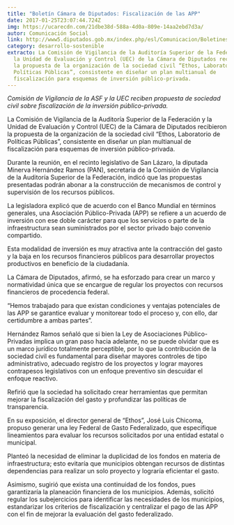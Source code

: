 ```yaml
---
title: "Boletín Cámara de Diputados: Fiscalización de las APP"
date: 2017-01-25T23:07:44.724Z
img: https://ucarecdn.com/21dbe38d-588a-4d0a-809e-14aa2ebd7d3a/
autor: Comunicación Social
link: http://www5.diputados.gob.mx/index.php/esl/Comunicacion/Boletines/2017/Enero/25/2958-Comision-de-Vigilancia-de-la-ASF-y-la-UEC-reciben-propuesta-de-sociedad-civil-sobre-fiscalizacion-de-la-inversion-publico-privada
category: desarrollo-sostenible
extracto: La Comisión de Vigilancia de la Auditoría Superior de la Federación y
  la Unidad de Evaluación y Control (UEC) de la Cámara de Diputados recibieron
  la propuesta de la organización de la sociedad civil “Ethos, Laboratorio de
  Políticas Públicas”, consistente en diseñar un plan multianual de
  fiscalización para esquemas de inversión público-privada.
---
```

*Comisión de Vigilancia de la ASF y la UEC reciben propuesta de sociedad civil sobre fiscalización de la inversión público-privada.*

La Comisión de Vigilancia de la Auditoría Superior de la Federación y la Unidad de Evaluación y Control (UEC) de la Cámara de Diputados recibieron la propuesta de la organización de la sociedad civil “Ethos, Laboratorio de Políticas Públicas”, consistente en diseñar un plan multianual de fiscalización para esquemas de inversión público-privada.

Durante la reunión, en el recinto legislativo de San Lázaro, la diputada Minerva Hernández Ramos (PAN), secretaria de la Comisión de Vigilancia de la Auditoría Superior de la Federación, indicó que las propuestas presentadas podrán abonar a la construcción de mecanismos de control y supervisión de los recursos públicos.

La legisladora explicó que de acuerdo con el Banco Mundial en términos generales, una Asociación Público-Privada (APP) se refiere a un acuerdo de inversión con ese doble carácter para que los servicios o parte de la infraestructura sean suministrados por el sector privado bajo convenio compartido.

Esta modalidad de inversión es muy atractiva ante la contracción del gasto y la baja en los recursos financieros públicos para desarrollar proyectos productivos en beneficio de la ciudadanía.

La Cámara de Diputados, afirmó, se ha esforzado para crear un marco y normatividad única que se encargue de regular los proyectos con recursos financieros de procedencia federal.

“Hemos trabajado para que existan condiciones y ventajas potenciales de las APP se garantice evaluar y monitorear todo el proceso y, con ello, dar certidumbre a ambas partes”.

Hernández Ramos señaló que si bien la Ley de Asociaciones Público-Privadas implica un gran paso hacia adelante, no se puede olvidar que es un marco jurídico totalmente perceptible, por lo que la contribución de la sociedad civil es fundamental para diseñar mayores controles de tipo administrativo, adecuado registro de los proyectos y lograr mayores contrapesos legislativos con un enfoque preventivo sin descuidar el enfoque reactivo.

Refirió que la sociedad ha solicitado crear herramientas que permitan mejorar la fiscalización del gasto y profundizar las políticas de transparencia.

En su exposición, el director general de “Ethos”, José Luis Chicoma, propuso generar una ley Federal de Gasto Federalizado, que especifique lineamientos para evaluar los recursos solicitados por una entidad estatal o municipal.

Planteó la necesidad de eliminar la duplicidad de los fondos en materia de infraestructura; esto evitaría que municipios obtengan recursos de distintas dependencias para realizar un solo proyecto y lograría eficientar el gasto.

Asimismo, sugirió que exista una continuidad de los fondos, pues garantizaría la planeación financiera de los municipios. Además, solicitó regular los subejercicios para identificar las necesidades de los municipios, estandarizar los criterios de fiscalización y centralizar el pago de las APP con el fin de mejorar la evaluación del gasto federalizado.